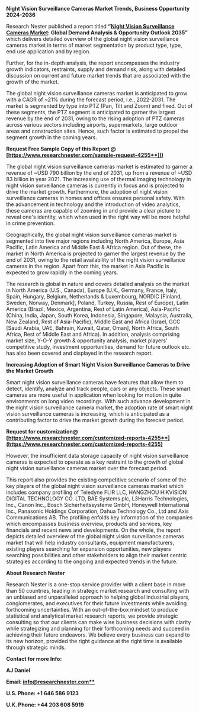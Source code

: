 ﻿**Night Vision Surveillance Cameras Market Trends, Business Opportunity 2024-2036**

Research Nester published a report titled **“[Night Vision Surveillance Cameras Market](https://www.researchnester.com/reports/night-vision-surveillance-cameras-market/4255): Global Demand Analysis & Opportunity Outlook 2035”** which delivers detailed overview of the global night vision surveillance cameras market in terms of market segmentation by product type, type, end use application and by region.

Further, for the in-depth analysis, the report encompasses the industry growth indicators, restraints, supply and demand risk, along with detailed discussion on current and future market trends that are associated with the growth of the market.

The global night vision surveillance cameras market is anticipated to grow with a CAGR of ~21% during the forecast period, i.e., 2022-2031. The market is segmented by type into PTZ (Pan, Tilt and Zoom) and fixed. Out of these segments, the PTZ segment is anticipated to garner the largest revenue by the end of 2031, owing to the rising adoption of PTZ cameras across various sectors including airports, supermarkets, large outdoor areas and construction sites. Hence, such factor is estimated to propel the segment growth in the coming years.

<a name="_hlk168911023"></a><a name="_hlk168911453"></a>**Request Free Sample Copy of this Report @ [https://www.researchnester.com/sample-request-4255**]()**

The global night vision surveillance cameras market is estimated to garner a revenue of ~USD 790 billion by the end of 2031, up from a revenue of ~USD 83 billion in year 2021. The increasing use of thermal imaging technology in night vision surveillance cameras is currently in focus and is projected to drive the market growth. Furthermore, the adoption of night vision surveillance cameras in homes and offices ensures personal safety. With the advancement in technology and the introduction of video analytics, these cameras are capable of zooming in and provide a clear picture to reveal one's identity, which when used in the right way will be more helpful in crime prevention.

Geographically, the global night vision surveillance cameras market is segmented into five major regions including North America, Europe, Asia Pacific, Latin America and Middle East & Africa region. Out of these, the market in North America is projected to garner the largest revenue by the end of 2031, owing to the retail availability of the night vision surveillance cameras in the region. Apart from this, the market in Asia Pacific is expected to grow rapidly in the coming years.

The research is global in nature and covers detailed analysis on the market in North America (U.S., Canada), Europe (U.K., Germany, France, Italy, Spain, Hungary, Belgium, Netherlands & Luxembourg, NORDIC [Finland, Sweden, Norway, Denmark], Poland, Turkey, Russia, Rest of Europe), Latin America (Brazil, Mexico, Argentina, Rest of Latin America), Asia-Pacific (China, India, Japan, South Korea, Indonesia, Singapore, Malaysia, Australia, New Zealand, Rest of Asia-Pacific), Middle East and Africa (Israel, GCC [Saudi Arabia, UAE, Bahrain, Kuwait, Qatar, Oman], North Africa, South Africa, Rest of Middle East and Africa). In addition, analysis comprising market size, Y-O-Y growth & opportunity analysis, market players’ competitive study, investment opportunities, demand for future outlook etc. has also been covered and displayed in the research report. 

**Increasing Adoption of Smart Night Vision Surveillance Cameras to Drive the Market Growth**

Smart night vision surveillance cameras have features that allow them to detect, identify, analyze and track people, cars or any objects. These smart cameras are more useful in application when looking for motion in quite environments on long video recordings. With such advance development in the night vision surveillance camera market, the adoption rate of smart night vision surveillance cameras is increasing, which is anticipated as a contributing factor to drive the market growth during the forecast period.

**Request for customization@ [https://www.researchnester.com/customized-reports-4255**](https://www.researchnester.com/customized-reports-4255)**

However, the insufficient data storage capacity of night vision surveillance cameras is expected to operate as a key restraint to the growth of global night vision surveillance cameras market over the forecast period.

This report also provides the existing competitive scenario of some of the key players of the global night vision surveillance cameras market which includes company profiling of <a name="_hlk107320902"></a>Teledyne FLIR LLC, HANGZHOU HIKVISION DIGITAL TECHNOLOGY CO. LTD, BAE Systems plc, L3Harris Technologies, Inc., Canon Inc., Bosch Sicherheitssysteme GmbH, Honeywell International Inc., Panasonic Holdings Corporation, Dahua Technology Co., Ltd and Axis Communications AB. The profiling enfolds key information of the companies which encompasses business overview, products and services, key financials and recent news and developments. On the whole, the report depicts detailed overview of the global night vision surveillance cameras market that will help industry consultants, equipment manufacturers, existing players searching for expansion opportunities, new players searching possibilities and other stakeholders to align their market centric strategies according to the ongoing and expected trends in the future.      

<a name="_hlk168910495"></a>**About Research Nester**

Research Nester is a one-stop service provider with a client base in more than 50 countries, leading in strategic market research and consulting with an unbiased and unparalleled approach to helping global industrial players, conglomerates, and executives for their future investments while avoiding forthcoming uncertainties. With an out-of-the-box mindset to produce statistical and analytical market research reports, we provide strategic consulting so that our clients can make wise business decisions with clarity while strategizing and planning for their forthcoming needs and succeed in achieving their future endeavors. We believe every business can expand to its new horizon, provided the right guidance at the right time is available through strategic minds.

**Contact for more Info:**

**AJ Daniel**

**Email: [info@researchnester.com**](mailto:info@researchnester.com)**

**U.S. Phone: +1 646 586 9123** 

**U.K. Phone: +44 203 608 5919**
